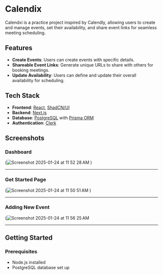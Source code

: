 # Calendix

Calendxi is a practice project inspired by Calendly, allowing users to create and manage events, set their availability, and share event links for seamless meeting scheduling.

## Features

- **Create Events**: Users can create events with specific details.
- **Shareable Event Links**: Generate unique URLs to share with others for booking meetings.
- **Update Availability**: Users can define and update their overall availability for scheduling.

## Tech Stack

- **Frontend**: [React](https://reactjs.org/), [ShadCN/UI](https://ui.shadcn.dev/)
- **Backend**: [Next.js](https://nextjs.org/)
- **Database**: [PostgreSQL](https://www.postgresql.org/) with [Prisma ORM](https://www.prisma.io/)
- **Authentication**: [Clerk](https://clerk.dev/)

## Screenshots

### Dashboard
(![Screenshot 2025-01-24 at 11 52 28 AM](https://github.com/user-attachments/assets/6797aa07-22a4-4b15-96b7-b4b20513bc29)
) <!-- Replace `#` with the path to your screenshot -->

---

### Get Started Page
(![Screenshot 2025-01-24 at 11 50 51 AM](https://github.com/user-attachments/assets/41086bd2-14b1-42b7-a6dc-71e0f7248656)
) <!-- Replace `#` with the path to your screenshot -->

---

### Adding New Event
(![Screenshot 2025-01-24 at 11 56 25 AM](https://github.com/user-attachments/assets/d9e257b5-c456-4dc3-9755-477419bd5528)
 <!-- Replace `#` with the path to your screenshot -->

---

## Getting Started

### Prerequisites
- Node.js installed
- PostgreSQL database set up


